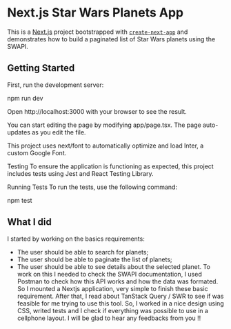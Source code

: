 # Next.js Star Wars Planets App

This is a [Next.js](https://nextjs.org/) project bootstrapped with [`create-next-app`](https://github.com/vercel/next.js/tree/canary/packages/create-next-app) and demonstrates how to build a paginated list of Star Wars planets using the SWAPI.

## Getting Started

First, run the development server:

npm run dev

Open http://localhost:3000 with your browser to see the result.

You can start editing the page by modifying app/page.tsx. The page auto-updates as you edit the file.

This project uses next/font to automatically optimize and load Inter, a custom Google Font.

Testing
To ensure the application is functioning as expected, this project includes tests using Jest and React Testing Library.

Running Tests
To run the tests, use the following command:

npm test

## What I did

I started by working on the basics requirements:

- The user should be able to search for planets;
- The user should be able to paginate the list of planets;
- The user should be able to see details about the selected planet.
  To work on this I needed to check the SWAPI documentation, I used Postman to check how this API works and how the data was formated. So I mounted a Nextjs application, very simple to finish these basic requirement.
  After that, I read about TanStack Query / SWR to see if was feasible for me trying to use this tool.
  So, I worked in a nice design using CSS, writed tests and I check if everything was possible to use in a cellphone layout.
  I will be glad to hear any feedbacks from you !!
